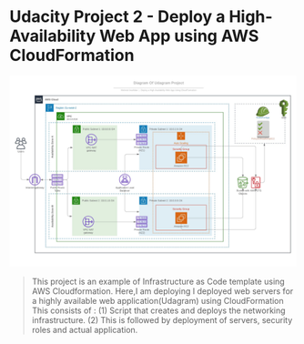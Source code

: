 # Udacity Project 2 - Deploy a High-Availability Web App using AWS CloudFormation

![img-1](images/AWS-Infrastructure-Diagram.jpeg)

> This project is an example of Infrastructure as Code template using AWS Cloudformation. Here,I am deploying I deployed web servers for a highly available web application(Udagram) using CloudFormation
> This consists of :
(1) Script that creates and deploys the networking infrastructure.
(2) This is followed by deployment of servers, security roles and actual application.